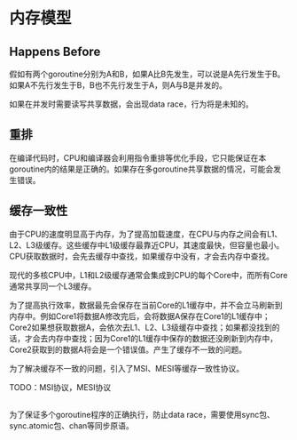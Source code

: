 # 内存模型

## Happens Before

假如有两个goroutine分别为A和B，如果A比B先发生，可以说是A先行发生于B。如果A不先行发生于B，B也不先行发生于A，则A与B是并发的。

如果在并发时需要读写共享数据，会出现data race，行为将是未知的。

## 重排

在编译代码时，CPU和编译器会利用指令重排等优化手段，它只能保证在本goroutine内的结果是正确的。如果存在多goroutine共享数据的情况，可能会发生错误。

## 缓存一致性

由于CPU的速度明显高于内存，为了提高加载速度，在CPU与内存之间会有L1、L2、L3级缓存。这些缓存中L1级缓存最靠近CPU，其速度最快，但容量也最小。CPU获取数据时，会先去缓存中查找，如果缓存中没有，才会去内存中查找。

现代的多核CPU中，L1和L2级缓存通常会集成到CPU的每个Core中，而所有Core通常共享同一个L3缓存。

为了提高执行效率，数据最先会保存在当前Core的L1缓存中，并不会立马刷新到内存中。例如Core1将数据A修改完后，会将数据A保存在Core1的L1缓存中；Core2如果想获取数据A，会依次去L1、L2、L3级缓存中查找；如果都没找到的话，才会去内存中查找；因为Core1的L1缓存中保存的数据还没刷新到内存中，Core2获取到的数据A将会是一个错误值。产生了缓存不一致的问题。

为了解决缓存不一致的问题，引入了MSI、MESI等缓存一致性协议。

TODO：MSI协议，MESI协议

## 



为了保证多个goroutine程序的正确执行，防止data race，需要使用sync包、sync.atomic包、chan等同步原语。


